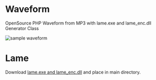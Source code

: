# Waveform
OpenSource PHP Waveform from MP3 with lame.exe and lame_enc.dll Generator Class

![sample waveform](https://github.com/Tnifey/Waveform/blob/master/waveform.png?raw=true)

# Lame
Download [lame.exe and lame_enc.dll](http://lame.sourceforge.net/) and place in main directory.